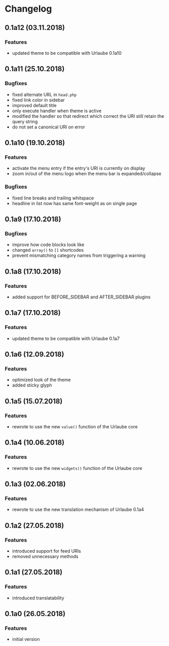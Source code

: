 # Changelog

## 0.1a12 (03.11.2018)
### Features
* updated theme to be compatible with Urlaube 0.1a10

## 0.1a11 (25.10.2018)
### Bugfixes
* fixed alternate URL in `head.php`
* fixed link color in sidebar
* improved default title
* only execute handler when theme is active
* modified the handler so that redirect which correct the URI still retain the query string
* do not set a canonical URI on error

## 0.1a10 (19.10.2018)
### Features
* activate the menu entry if the entry's URI is currently on display
* zoom in/out of the menu logo when the menu bar is expanded/collapse

### Bugfixes
* fixed line breaks and trailing whitspace
* headline in list now has same font-weight as on single page

## 0.1a9 (17.10.2018)
### Bugfixes
* improve how code blocks look like
* changed `array()` to `[]` shortcodes
* prevent mismatching category names from triggering a warning

## 0.1a8 (17.10.2018)
### Features
* added support for BEFORE_SIDEBAR and AFTER_SIDEBAR plugins

## 0.1a7 (17.10.2018)
### Features
* updated theme to be compatible with Urlaube 0.1a7

## 0.1a6 (12.09.2018)
### Features
* optimized look of the theme
* added sticky glyph

## 0.1a5 (15.07.2018)
### Features
* rewrote to use the new `value()` function of the Urlaube core

## 0.1a4 (10.06.2018)
### Features
* rewrote to use the new `widgets()` function of the Urlaube core

## 0.1a3 (02.06.2018)
### Features
* rewrote to use the new translation mechanism of Urlaube 0.1a4

## 0.1a2 (27.05.2018)
### Features
* introduced support for feed URIs
* removed unnecessary methods

## 0.1a1 (27.05.2018)
### Features
* introduced translatability

## 0.1a0 (26.05.2018)
### Features
* initial version
